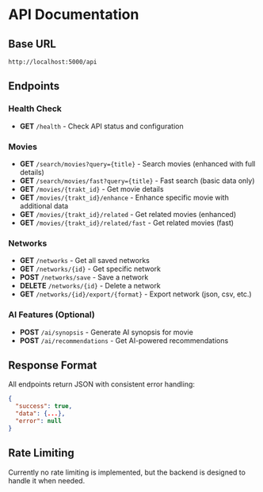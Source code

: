 # API Documentation

## Base URL
```
http://localhost:5000/api
```

## Endpoints

### Health Check
- **GET** `/health` - Check API status and configuration

### Movies
- **GET** `/search/movies?query={title}` - Search movies (enhanced with full details)
- **GET** `/search/movies/fast?query={title}` - Fast search (basic data only)
- **GET** `/movies/{trakt_id}` - Get movie details
- **GET** `/movies/{trakt_id}/enhance` - Enhance specific movie with additional data
- **GET** `/movies/{trakt_id}/related` - Get related movies (enhanced)
- **GET** `/movies/{trakt_id}/related/fast` - Get related movies (fast)

### Networks
- **GET** `/networks` - Get all saved networks
- **GET** `/networks/{id}` - Get specific network
- **POST** `/networks/save` - Save a network
- **DELETE** `/networks/{id}` - Delete a network
- **GET** `/networks/{id}/export/{format}` - Export network (json, csv, etc.)

### AI Features (Optional)
- **POST** `/ai/synopsis` - Generate AI synopsis for movie
- **POST** `/ai/recommendations` - Get AI-powered recommendations

## Response Format

All endpoints return JSON with consistent error handling:

```json
{
  "success": true,
  "data": {...},
  "error": null
}
```

## Rate Limiting

Currently no rate limiting is implemented, but the backend is designed to handle it when needed.